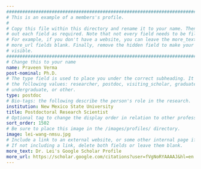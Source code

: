 ```yaml
---
################################################################################
# This is an example of a members's profile.                                   #
#                                                                              #
# Copy this file within this directory and rename it to your name. Then fill   #
# out each field as required. Note that not every field needs to be filled out.#
# For example, if you don't have a website, you can leave the more_text and    #
# more_url fields blank. Finally, remove the hidden field to make your profile #
# visible.                                                                     #
################################################################################
# Change this to your name
name: Praveen Verma
post-nominal: Ph.D.
# The type field is used to place you under the correct subheading. It may be of
# the following values: researcher, postdoc, visiting_scholar, graduate,
# undergraduate, or other.
type: postdoc
# Bio-tags: the following describe the person's role in the research.
institution: New Mexico State University
title: Postdoctoral Research Scientist
# Optional tag to change the display order in relation to other professors
sort_order: 1502
# Be sure to place this image in the /images/profiles/ directory.
image: lei-wang-nmsu.jpg
# Include a link to an external website, or some other internal page if desired.
# If not including a link, delete both fields or leave them blank.
more_text: Dr. Lei's Google Scholar Profile
more_url: https://scholar.google.com/citations?user=fVgNoRYAAAAJ&hl=en
---
```


